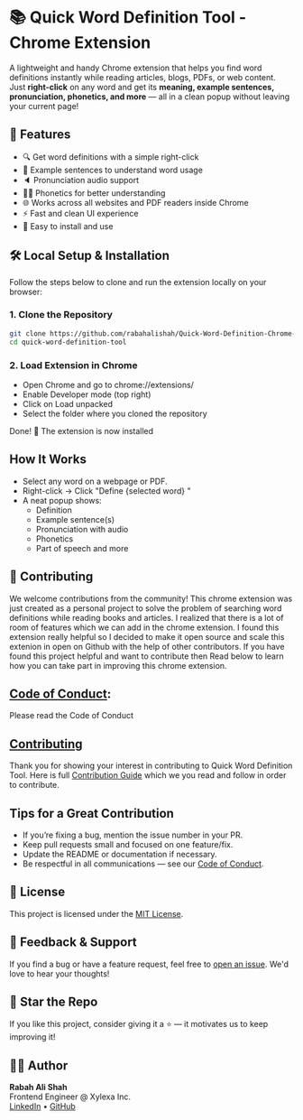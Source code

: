 # 📚 Quick Word Definition Tool - Chrome Extension

A lightweight and handy Chrome extension that helps you find word definitions instantly while reading articles, blogs, PDFs, or web content. Just **right-click** on any word and get its **meaning, example sentences, pronunciation, phonetics, and more** — all in a clean popup without leaving your current page!


## 🚀 Features

- 🔍 Get word definitions with a simple right-click
- 📖 Example sentences to understand word usage
- 🔈 Pronunciation audio support
- 🧑‍🏫 Phonetics for better understanding
- 🌐 Works across all websites and PDF readers inside Chrome
- ⚡ Fast and clean UI experience
- 🧩 Easy to install and use



## 🛠️ Local Setup & Installation

Follow the steps below to clone and run the extension locally on your browser:

### 1. Clone the Repository

```bash
git clone https://github.com/rabahalishah/Quick-Word-Definition-Chrome-Extension.git
cd quick-word-definition-tool
```
### 2. Load Extension in Chrome
- Open Chrome and go to chrome://extensions/
- Enable Developer mode (top right)
- Click on Load unpacked
- Select the folder where you cloned the repository

Done! 🎉 The extension is now installed

## How It Works
- Select any word on a webpage or PDF.
- Right-click → Click "Define {selected word} "
- A neat popup shows:
  - Definition
  - Example sentence(s)
  - Pronunciation with audio
  - Phonetics
  - Part of speech and more
 
## 🤝 Contributing
We welcome contributions from the community! This chrome extension was just created as a personal project to solve the problem of searching word definitions while reading books and articles. I realized that there is a lot of 
room of features which we can add in the chrome extension. I found this extension really helpful so I decided to make it open source and scale this extenion in open on Github with the help of other contributors. If you have found this
project helpful and want to contribute then Read below to learn how you can take part in improving this chrome extension.

## [Code of Conduct]():
Please read the Code of Conduct

## [Contributing]()
Thank you for showing your interest in contributing to Quick Word Definition Tool. Here is full [Contribution Guide]() which we you read and follow in order to contribute.

## Tips for a Great Contribution
- If you’re fixing a bug, mention the issue number in your PR.
- Keep pull requests small and focused on one feature/fix.
- Update the README or documentation if necessary.
- Be respectful in all communications — see our [Code of Conduct]().


## 📄 License

This project is licensed under the [MIT License](LICENSE).


## 💬 Feedback & Support

If you find a bug or have a feature request, feel free to [open an issue](https://github.com/rabahalishah/Quick-Word-Definition-Chrome-Extension/issues). We'd love to hear your thoughts!


## 🌟 Star the Repo

If you like this project, consider giving it a ⭐️ — it motivates us to keep improving it!


## 🧑‍💻 Author

**Rabah Ali Shah**  
Frontend Engineer @ Xylexa Inc.  
[LinkedIn](https://www.linkedin.com/in/rabahalishah/) • [GitHub](https://github.com/rabahalishah)

